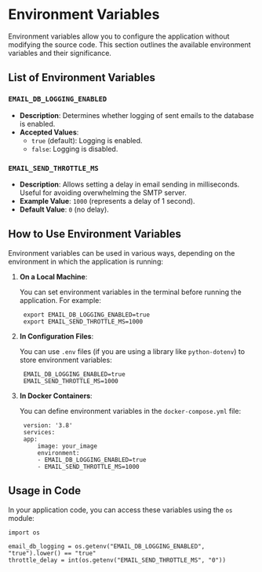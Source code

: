 # Environment Variables

Environment variables allow you to configure the application without modifying the source code. This section outlines the available environment variables and their significance.

## List of Environment Variables

### `EMAIL_DB_LOGGING_ENABLED`

- **Description**: Determines whether logging of sent emails to the database is enabled.
- **Accepted Values**: 
  - `true` (default): Logging is enabled.
  - `false`: Logging is disabled.

### `EMAIL_SEND_THROTTLE_MS`

- **Description**: Allows setting a delay in email sending in milliseconds. Useful for avoiding overwhelming the SMTP server.
- **Example Value**: `1000` (represents a delay of 1 second).
- **Default Value**: `0` (no delay).

## How to Use Environment Variables

Environment variables can be used in various ways, depending on the environment in which the application is running:

1. **On a Local Machine**:

    You can set environment variables in the terminal before running the application. For example:

        export EMAIL_DB_LOGGING_ENABLED=true
        export EMAIL_SEND_THROTTLE_MS=1000


2. **In Configuration Files**:

    You can use `.env` files (if you are using a library like `python-dotenv`) to store environment variables:
    
        EMAIL_DB_LOGGING_ENABLED=true
        EMAIL_SEND_THROTTLE_MS=1000


3. **In Docker Containers**:

    You can define environment variables in the `docker-compose.yml` file:

        version: '3.8'
        services:
        app:
            image: your_image
            environment:
            - EMAIL_DB_LOGGING_ENABLED=true
            - EMAIL_SEND_THROTTLE_MS=1000

## Usage in Code

In your application code, you can access these variables using the `os` module:

    import os

    email_db_logging = os.getenv("EMAIL_DB_LOGGING_ENABLED", "true").lower() == "true"
    throttle_delay = int(os.getenv("EMAIL_SEND_THROTTLE_MS", "0"))
